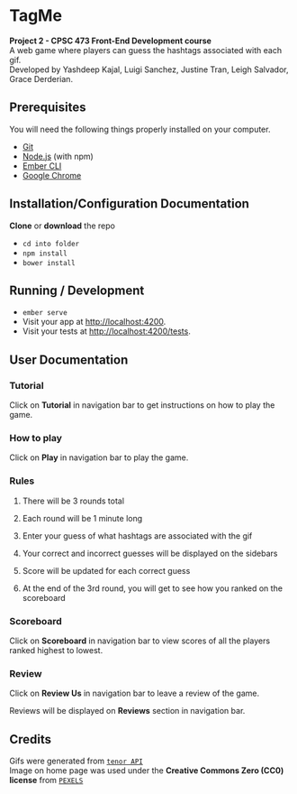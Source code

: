 # TagMe

**Project 2 - CPSC 473 Front-End Development course** <br />
A web game where players can guess the hashtags associated with each gif. <br />
Developed by Yashdeep Kajal, Luigi Sanchez, Justine Tran, Leigh Salvador, Grace Derderian.

## Prerequisites

You will need the following things properly installed on your computer.

* [Git](https://git-scm.com/)
* [Node.js](https://nodejs.org/) (with npm)
* [Ember CLI](https://ember-cli.com/)
* [Google Chrome](https://google.com/chrome/)

## Installation/Configuration Documentation

**Clone** or **download** the repo
* `cd into folder`
* `npm install`
* `bower install`

## Running / Development

* `ember serve`
* Visit your app at [http://localhost:4200](http://localhost:4200).
* Visit your tests at [http://localhost:4200/tests](http://localhost:4200/tests).

## User Documentation

### Tutorial

Click on **Tutorial** in navigation bar to get instructions on how to play the game.

### How to play

Click on **Play** in navigation bar to play the game.

### Rules
1. There will be 3 rounds total <br />

2. Each round will be 1 minute long <br />

3. Enter your guess of what hashtags are associated with the gif <br />

4. Your correct and incorrect guesses will be displayed on the sidebars <br />

5. Score will be updated for each correct guess <br />

6. At the end of the 3rd round, you will get to see how you ranked on the scoreboard <br />

### Scoreboard

Click on **Scoreboard** in navigation bar to view scores of all the players ranked highest to lowest.

### Review

Click on **Review Us** in navigation bar to leave a review of the game. <br />

Reviews will be displayed on **Reviews** section in navigation bar.

## Credits
Gifs were generated from [`tenor API`](https://tenor.com/gifapi/documentation) <br />
Image on home page was used under the **Creative Commons Zero (CC0) license** from [`PEXELS`](https://www.pexels.com)
